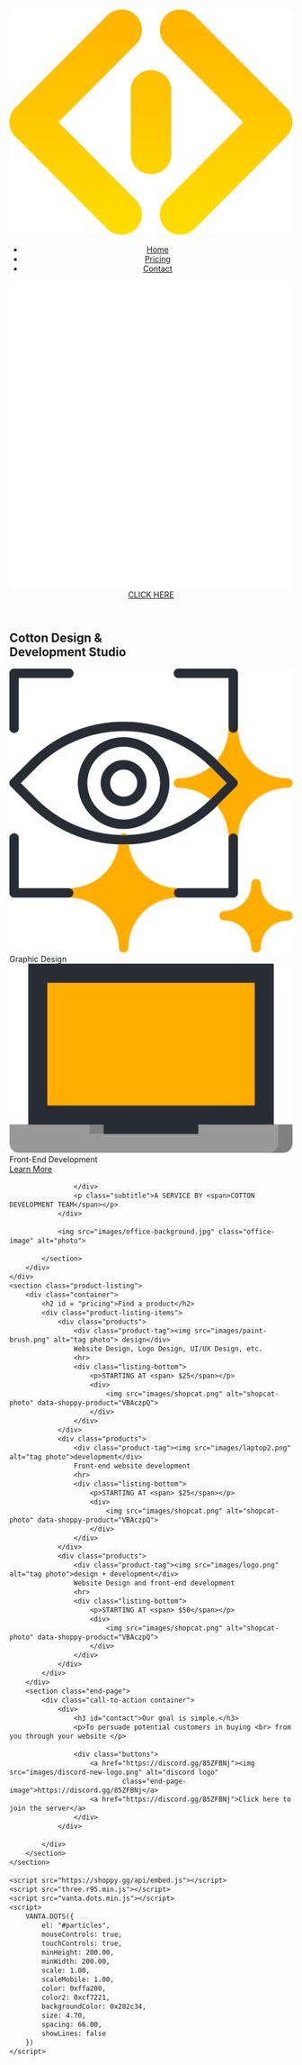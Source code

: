 <!DOCTYPE html>
<html lang="en">

<head>
    <meta charset="UTF-8">
    <meta name="viewport" content="width=device-width, initial-scale=1.0">
    <title>Cotton Design and Development</title>
    <link rel="stylesheet" href="styles.css">
    <link href="https://fonts.googleapis.com/icon?family=Material+Icons" rel="stylesheet">
</head>

<body>
    <div id="particles">
        <div class="container">
            <header class="main-header">
                <nav class="main-nav">
                    <a class="header-image" href="index.html"><img src="images/logo.png"
                            alt="Cotton Design and Development logo"></a>
                    <ul class="navbar-items">
                        <li><a href="index.html" class="navbar-items-item">Home</a></li>
                        <li><a href="#pricing" class="navbar-items-item">Pricing</a></li>
                        <li><a href="#contact" class="navbar-items-item">Contact</a></li>
                    </ul>
                </nav>
                <a href="https://discordapp.com/invite/85ZFBNj" class="click-button">
                    <img class="header-image" src="images/discord-white.png" alt="discord logo">CLICK HERE
                </a>
            </header>
            <section class="home-main-section">
                <div class="left-part">
                    <h1 class="title">Cotton Design & <br />Development Studio</h1>
                    <div class="learn-more">
                        <div class="graphic-design">
                            <img src="images/eye-icon.png" alt="">
                            <span>Graphic Design</span>
                            <!-- <span class="material-icons">
                                expand_more
                            </span> -->
                        </div>
                        <div class="front-end-development">
                            <div class="small-size"> <img src="images/laptop.png" alt="">
                                <span>Front-End Development</span></div>
                            <a href="#pricing" class="learn-more-btn">Learn More</a>
                        </div>

                    </div>
                    <p class="subtitle">A SERVICE BY <span>COTTON DEVELOPMENT TEAM</span></p>
                </div>

                <img src="images/office-background.jpg" class="office-image" alt="photo">

            </section>
        </div>
    </div>
    <section class="product-listing">
        <div class="container">
            <h2 id = "pricing">Find a product</h2>
            <div class="product-listing-items">
                <div class="products">
                    <div class="product-tag"><img src="images/paint-brush.png" alt="tag photo"> design</div>
                    Website Design, Logo Design, UI/UX Design, etc.
                    <hr>
                    <div class="listing-bottom">
                        <p>STARTING AT <span> $25</span></p>
                        <div>
                            <img src="images/shopcat.png" alt="shopcat-photo" data-shoppy-product="VBAczpQ">
                        </div>
                    </div>
                </div>
                <div class="products">
                    <div class="product-tag"><img src="images/laptop2.png" alt="tag photo">development</div>
                    Front-end website development
                    <hr>
                    <div class="listing-bottom">
                        <p>STARTING AT <span> $25</span></p>
                        <div>
                            <img src="images/shopcat.png" alt="shopcat-photo" data-shoppy-product="VBAczpQ">
                        </div>
                    </div>
                </div>
                <div class="products">
                    <div class="product-tag"><img src="images/logo.png" alt="tag photo">design + development</div>
                    Website Design and front-end development
                    <hr>
                    <div class="listing-bottom">
                        <p>STARTING AT <span> $50</span></p>
                        <div>
                            <img src="images/shopcat.png" alt="shopcat-photo" data-shoppy-product="VBAczpQ">
                        </div>
                    </div>
                </div>
            </div>
        </div>
        <section class="end-page">
            <div class="call-to-action container">
                <div>
                    <h3 id="contact">Our goal is simple.</h3>
                    <p>To persuade potential customers in buying <br> from you through your website </p>

                    <div class="buttons">
                        <a href="https://discord.gg/85ZFBNj"><img src="images/discord-new-logo.png" alt="discord logo"
                                class="end-page-image">https://discord.gg/85ZFBNj</a>
                        <a href="https://discord.gg/85ZFBNj">Click here to join the server</a>
                    </div>
                </div>

            </div>
        </section>
    </section>

    <script src="https://shoppy.gg/api/embed.js"></script>
    <script src="three.r95.min.js"></script>
    <script src="vanta.dots.min.js"></script>
    <script>
        VANTA.DOTS({
            el: "#particles",
            mouseControls: true,
            touchControls: true,
            minHeight: 200.00,
            minWidth: 200.00,
            scale: 1.00,
            scaleMobile: 1.00,
            color: 0xffa200,
            color2: 0xcf7221,
            backgroundColor: 0x282c34,
            size: 4.70,
            spacing: 66.00,
            showLines: false
        })
    </script>
</body>


</html>
